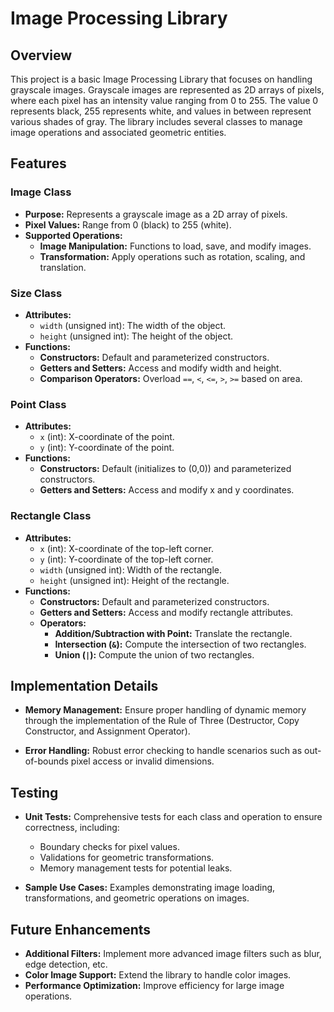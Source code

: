 # Image Processing Library

## Overview

This project is a basic Image Processing Library that focuses on handling grayscale images. Grayscale images are represented as 2D arrays of pixels, where each pixel has an intensity value ranging from 0 to 255. The value 0 represents black, 255 represents white, and values in between represent various shades of gray. The library includes several classes to manage image operations and associated geometric entities.

## Features

### Image Class
- **Purpose:** Represents a grayscale image as a 2D array of pixels.
- **Pixel Values:** Range from 0 (black) to 255 (white).
- **Supported Operations:** 
  - **Image Manipulation:** Functions to load, save, and modify images.
  - **Transformation:** Apply operations such as rotation, scaling, and translation.

### Size Class
- **Attributes:** 
  - `width` (unsigned int): The width of the object.
  - `height` (unsigned int): The height of the object.
- **Functions:**
  - **Constructors:** Default and parameterized constructors.
  - **Getters and Setters:** Access and modify width and height.
  - **Comparison Operators:** Overload `==`, `<`, `<=`, `>`, `>=` based on area.

### Point Class
- **Attributes:**
  - `x` (int): X-coordinate of the point.
  - `y` (int): Y-coordinate of the point.
- **Functions:**
  - **Constructors:** Default (initializes to (0,0)) and parameterized constructors.
  - **Getters and Setters:** Access and modify x and y coordinates.

### Rectangle Class
- **Attributes:**
  - `x` (int): X-coordinate of the top-left corner.
  - `y` (int): Y-coordinate of the top-left corner.
  - `width` (unsigned int): Width of the rectangle.
  - `height` (unsigned int): Height of the rectangle.
- **Functions:**
  - **Constructors:** Default and parameterized constructors.
  - **Getters and Setters:** Access and modify rectangle attributes.
  - **Operators:**
    - **Addition/Subtraction with Point:** Translate the rectangle.
    - **Intersection (`&`):** Compute the intersection of two rectangles.
    - **Union (`|`):** Compute the union of two rectangles.

## Implementation Details

- **Memory Management:** Ensure proper handling of dynamic memory through the implementation of the Rule of Three (Destructor, Copy Constructor, and Assignment Operator).
  
- **Error Handling:** Robust error checking to handle scenarios such as out-of-bounds pixel access or invalid dimensions.

## Testing

- **Unit Tests:** Comprehensive tests for each class and operation to ensure correctness, including:
  - Boundary checks for pixel values.
  - Validations for geometric transformations.
  - Memory management tests for potential leaks.
  
- **Sample Use Cases:** Examples demonstrating image loading, transformations, and geometric operations on images.

## Future Enhancements

- **Additional Filters:** Implement more advanced image filters such as blur, edge detection, etc.
- **Color Image Support:** Extend the library to handle color images.
- **Performance Optimization:** Improve efficiency for large image operations.
